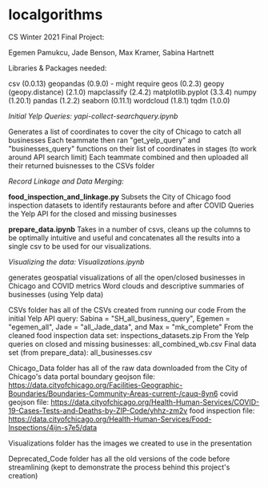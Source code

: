 # localgorithms
CS Winter 2021 Final Project:

Egemen Pamukcu, Jade Benson, Max Kramer, Sabina Hartnett

Libraries & Packages needed: 

csv (0.0.13)
geopandas (0.9.0) - might require geos (0.2.3)
geopy (geopy.distance) (2.1.0)
mapclassify (2.4.2)
matplotlib.pyplot (3.3.4)
numpy (1.20.1)
pandas (1.2.2)
seaborn (0.11.1)
wordcloud (1.8.1)
tqdm (1.0.0)

*Initial Yelp Queries: yapi-collect-searchquery.ipynb*

  Generates a list of coordinates to cover the city of Chicago to catch all businesses 
  Each teammate then ran "get_yelp_query" and "businesses_query" functions on their list of coordinates in stages (to work around API search limit)
  Each teammate combined and then uploaded all their returned buisnesses to the CSVs folder 

*Record Linkage and Data Merging:* 

  **food_inspection_and_linkage.py**
  Subsets the City of Chicago food inspection datasets to identify restaurants before and after COVID
  Queries the Yelp API for the closed and missing businesses
 
 **prepare_data.ipynb**
  Takes in a number of csvs, cleans up the columns to be optimally intuitive and useful and concatenates all the results into a single csv to be used for our visualizations.
  
  
*Visualizing the data: Visualizations.ipynb*

  generates geospatial visualizations of all the open/closed businesses in Chicago and COVID metrics 
  Word clouds and descriptive summaries of businesses (using Yelp data)
  
CSVs folder has all of the CSVs created from running our code
  From the initial Yelp API query: Sabina = "SH_all_business_query", Egemen = "egemen_all", Jade = "all_Jade_data", and Max = "mk_complete"
  From the cleaned food inspection data set: inspections_datasets.zip 
  From the Yelp queries on closed and missing businesses: all_combined_wb.csv
  Final data set (from prepare_data): all_businesses.csv
  
Chicago_Data folder has all of the raw data downloaded from the City of Chicago's data portal 
  boundary geojson file: https://data.cityofchicago.org/Facilities-Geographic-Boundaries/Boundaries-Community-Areas-current-/cauq-8yn6
  covid geojson file: https://data.cityofchicago.org/Health-Human-Services/COVID-19-Cases-Tests-and-Deaths-by-ZIP-Code/yhhz-zm2v
  food inspection file: https://data.cityofchicago.org/Health-Human-Services/Food-Inspections/4ijn-s7e5/data

Visualizations folder has the images we created to use in the presentation

Deprecated_Code folder has all the old versions of the code before streamlining (kept to demonstrate the process behind this project's creation)
